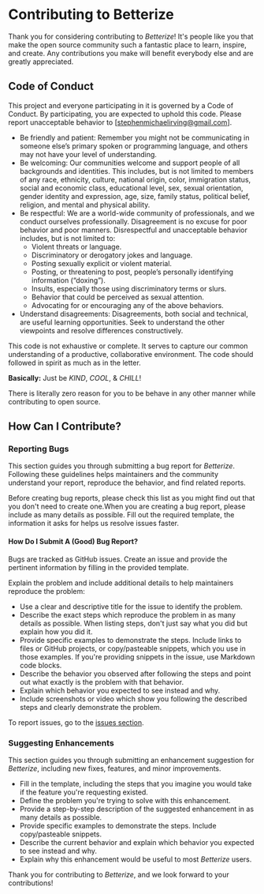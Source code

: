 # Contributing to Betterize

Thank you for considering contributing to _Betterize_! It's people like you that
make the open source community such a fantastic place to learn, inspire, and
create. Any contributions you make will benefit everybody else and are greatly
appreciated.

## Code of Conduct

This project and everyone participating in it is governed by a Code of Conduct.
By participating, you are expected to uphold this code. Please report unacceptable
behavior to [stephenmichaelirving@gmail.com].

- Be friendly and patient: Remember you might not be communicating in someone
  else’s primary spoken or programming language, and others may not have your
  level of understanding.
- Be welcoming: Our communities welcome and support people of all backgrounds
  and identities. This includes, but is not limited to members of any race,
  ethnicity, culture, national origin, color, immigration status, social and
  economic class, educational level, sex, sexual orientation, gender identity
  and expression, age, size, family status, political belief, religion, and
  mental and physical ability.
- Be respectful: We are a world-wide community of professionals, and we conduct
  ourselves professionally. Disagreement is no excuse for poor behavior and poor
  manners. Disrespectful and unacceptable behavior includes, but is not limited to:
  - Violent threats or language.
  - Discriminatory or derogatory jokes and language.
  - Posting sexually explicit or violent material.
  - Posting, or threatening to post, people’s personally identifying information (“doxing”).
  - Insults, especially those using discriminatory terms or slurs.
  - Behavior that could be perceived as sexual attention.
  - Advocating for or encouraging any of the above behaviors.
- Understand disagreements: Disagreements, both social and technical, are useful
  learning opportunities. Seek to understand the other viewpoints and resolve
  differences constructively.

This code is not exhaustive or complete. It serves to capture our common
understanding of a productive, collaborative environment. The code should
followed in spirit as much as in the letter.

**Basically:** Just be _KIND_, _COOL_, &amp; _CHILL_!

There is literally zero reason for you to be behave in any other manner while
contributing to open source.

## How Can I Contribute?

### Reporting Bugs

This section guides you through submitting a bug report for _Betterize_.
Following these guidelines helps maintainers and the community understand your
report, reproduce the behavior, and find related reports.

Before creating bug reports, please check this list as you might find out that
you don't need to create one.When you are creating a bug report, please include
as many details as possible. Fill out the required template, the information it
asks for helps us resolve issues faster.

#### How Do I Submit A (Good) Bug Report?

Bugs are tracked as GitHub issues. Create an issue and provide the pertinent
information by filling in the provided template.

Explain the problem and include additional details to help maintainers reproduce the problem:

- Use a clear and descriptive title for the issue to identify the problem.
- Describe the exact steps which reproduce the problem in as many details as
  possible. When listing steps, don't just say what you did but explain how you
  did it.
- Provide specific examples to demonstrate the steps. Include links to files or
  GitHub projects, or copy/pasteable snippets, which you use in those examples.
  If you're providing snippets in the issue, use Markdown code blocks.
- Describe the behavior you observed after following the steps and point out
  what exactly is the problem with that behavior.
- Explain which behavior you expected to see instead and why.
- Include screenshots or video which show you following the described steps and
  clearly demonstrate the problem.

To report issues, go to the [issues section](https://github.com/stephenmirving/betterize/issues).

### Suggesting Enhancements

This section guides you through submitting an enhancement suggestion for
_Betterize_, including new fixes, features, and minor improvements.

- Fill in the template, including the steps that you imagine you would take if
  the feature you're requesting existed.
- Define the problem you're trying to solve with this enhancement.
- Provide a step-by-step description of the suggested enhancement in as many
  details as possible.
- Provide specific examples to demonstrate the steps. Include copy/pasteable
  snippets.
- Describe the current behavior and explain which behavior you expected to see
  instead and why.
- Explain why this enhancement would be useful to most _Betterize_ users.

Thank you for contributing to _Betterize_, and we look forward to your contributions!
